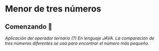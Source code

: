 # Menor de tres números

## Comenzando 🚀
_Aplicación del operador ternario (?) En lenguaje JAVA. La comparación de tres números diferentes se usa para encontrar el número más pequeño._
